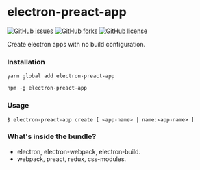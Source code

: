 # electron-preact-app
[![GitHub issues](https://img.shields.io/github/issues/btzr-io/electron-preact-app.svg?style=for-the-badge)](https://github.com/btzr-io/electron-preact-app/issues)
[![GitHub forks](https://img.shields.io/github/forks/btzr-io/electron-preact-app.svg?style=for-the-badge)](https://github.com/btzr-io/electron-preact-app/network)
[![GitHub license](https://img.shields.io/github/license/btzr-io/electron-preact-app.svg?style=for-the-badge)](https://github.com/btzr-io/electron-preact-app/blob/master/LICENSE)

Create electron apps with no build configuration.

### Installation

```Shell
yarn global add electron-preact-app
```
```Shell
npm -g electron-preact-app
```

### Usage

```Shell
$ electron-preact-app create [ <app-name> | name:<app-name> ]
```

### What's inside the bundle?

* electron, electron-webpack, electron-build.
* webpack, preact, redux, css-modules.
